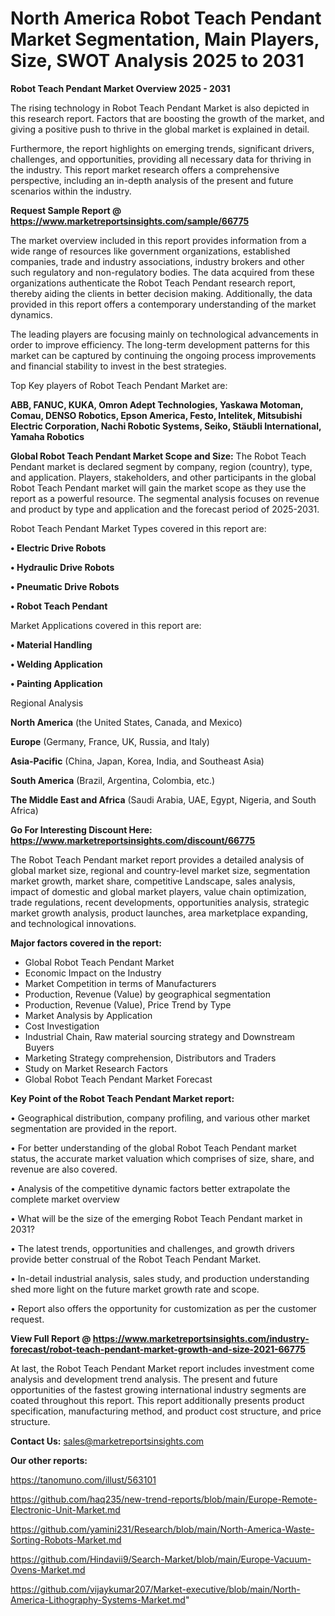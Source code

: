 # North America Robot Teach Pendant Market Segmentation, Main Players, Size, SWOT Analysis 2025 to 2031

<Strong> Robot Teach Pendant Market Overview 2025 - 2031</strong>

The rising technology in Robot Teach Pendant Market is also depicted in this research report. Factors that are boosting the growth of the market, and giving a positive push to thrive in the global market is explained in detail.

Furthermore, the report highlights on emerging trends, significant drivers, challenges, and opportunities, providing all necessary data for thriving in the industry. This report market research offers a comprehensive perspective, including an in-depth analysis of the present and future scenarios within the industry.

<strong>Request Sample Report @ <a href=https://www.marketreportsinsights.com/sample/66775>https://www.marketreportsinsights.com/sample/66775</a></strong>

The market overview included in this report provides information from a wide range of resources like government organizations, established companies, trade and industry associations, industry brokers and other such regulatory and non-regulatory bodies. The data acquired from these organizations authenticate the Robot Teach Pendant research report, thereby aiding the clients in better decision making. Additionally, the data provided in this report offers a contemporary understanding of the market dynamics.

The leading players are focusing mainly on technological advancements in order to improve efficiency. The long-term development patterns for this market can be captured by continuing the ongoing process improvements and financial stability to invest in the best strategies.

Top Key players of Robot Teach Pendant Market are:

<strong>ABB, FANUC, KUKA, Omron Adept Technologies, Yaskawa Motoman, Comau, DENSO Robotics, Epson America, Festo, Intelitek, Mitsubishi Electric Corporation, Nachi Robotic Systems, Seiko, Stäubli International, Yamaha Robotics</strong>

<strong><b>Global Robot Teach Pendant Market Scope and Size:</b></strong>
The Robot Teach Pendant market is declared segment by company, region (country), type, and application. Players, stakeholders, and other participants in the global Robot Teach Pendant market will gain the market scope as they use the report as a powerful resource. The segmental analysis focuses on revenue and product by type and application and the forecast period of 2025-2031.

Robot Teach Pendant Market Types covered in this report are:

<strong>• Electric Drive Robots

• Hydraulic Drive Robots

• Pneumatic Drive Robots

• Robot Teach Pendant</strong>

Market Applications covered in this report are:

<strong>• Material Handling

• Welding Application

• Painting Application</strong> 

Regional Analysis

<strong>North America</strong> (the United States, Canada, and Mexico)

<strong>Europe</strong> (Germany, France, UK, Russia, and Italy)

<strong>Asia-Pacific</strong> (China, Japan, Korea, India, and Southeast Asia)

<strong>South America</strong> (Brazil, Argentina, Colombia, etc.)

<strong>The Middle East and Africa</strong> (Saudi Arabia, UAE, Egypt, Nigeria, and South Africa)

<strong>Go For Interesting Discount Here: <a href=https://www.marketreportsinsights.com/discount/66775>https://www.marketreportsinsights.com/discount/66775</a></strong>

The Robot Teach Pendant market report provides a detailed analysis of global market size, regional and country-level market size, segmentation market growth, market share, competitive Landscape, sales analysis, impact of domestic and global market players, value chain optimization, trade regulations, recent developments, opportunities analysis, strategic market growth analysis, product launches, area marketplace expanding, and technological innovations.

<strong><b>Major factors covered in the report:</b></strong>
<ul>
  <li>Global Robot Teach Pendant Market </li>
  <li>Economic Impact on the Industry</li>
  <li>Market Competition in terms of Manufacturers</li>
  <li>Production, Revenue (Value) by geographical segmentation</li>
  <li>Production, Revenue (Value), Price Trend by Type</li>
  <li>Market Analysis by Application</li>
  <li>Cost Investigation</li>
  <li>Industrial Chain, Raw material sourcing strategy and Downstream Buyers</li>
  <li>Marketing Strategy comprehension, Distributors and Traders</li>
  <li>Study on Market Research Factors</li>
  <li>Global Robot Teach Pendant Market Forecast</li>
</ul>

<strong><b>Key Point of the Robot Teach Pendant Market report:</b></strong>

• Geographical distribution, company profiling, and various other market segmentation are provided in the report.

• For better understanding of the global Robot Teach Pendant market status, the accurate market valuation which comprises of size, share, and revenue are also covered.

• Analysis of the competitive dynamic factors better extrapolate the complete market overview

• What will be the size of the emerging Robot Teach Pendant market in 2031?

• The latest trends, opportunities and challenges, and growth drivers provide better construal of the Robot Teach Pendant Market.

• In-detail industrial analysis, sales study, and production understanding shed more light on the future market growth rate and scope.

• Report also offers the opportunity for customization as per the customer request.

<strong><b>View Full Report @ <a href=https://www.marketreportsinsights.com/industry-forecast/robot-teach-pendant-market-growth-and-size-2021-66775>https://www.marketreportsinsights.com/industry-forecast/robot-teach-pendant-market-growth-and-size-2021-66775</a></b></strong>


At last, the Robot Teach Pendant Market report includes investment come analysis and development trend analysis. The present and future opportunities of the fastest growing international industry segments are coated throughout this report. This report additionally presents product specification, manufacturing method, and product cost structure, and price structure.

<strong>Contact Us:</strong>
sales@marketreportsinsights.com

<strong>Our other reports:</strong>

<a href=https://tanomuno.com/illust/563101>https://tanomuno.com/illust/563101</a>

<a href=https://github.com/haq235/new-trend-reports/blob/main/Europe-Remote-Electronic-Unit-Market.md>https://github.com/haq235/new-trend-reports/blob/main/Europe-Remote-Electronic-Unit-Market.md</a>

<a href=https://github.com/yamini231/Research/blob/main/North-America-Waste-Sorting-Robots-Market.md>https://github.com/yamini231/Research/blob/main/North-America-Waste-Sorting-Robots-Market.md</a>

<a href=https://github.com/Hindavii9/Search-Market/blob/main/Europe-Vacuum-Ovens-Market.md>https://github.com/Hindavii9/Search-Market/blob/main/Europe-Vacuum-Ovens-Market.md</a>

<a href=https://github.com/vijaykumar207/Market-executive/blob/main/North-America-Lithography-Systems-Market.md>https://github.com/vijaykumar207/Market-executive/blob/main/North-America-Lithography-Systems-Market.md</a>"

